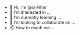 - 👋 Hi, I’m @onFilter
- 👀 I’m interested in ...
- 🌱 I’m currently learning ...
- 💞️ I’m looking to collaborate on ...
- 📫 How to reach me ...

<!---
onFilter/onFilter is a ✨ special ✨ repository because its `README.md` (this file) appears on your GitHub profile.
You can click the Preview link to take a look at your changes.
--->
